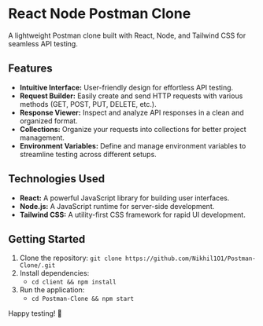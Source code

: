 # React Node Postman Clone

A lightweight Postman clone built with React, Node, and Tailwind CSS for seamless API testing.

## Features
- **Intuitive Interface:** User-friendly design for effortless API testing.
- **Request Builder:** Easily create and send HTTP requests with various methods (GET, POST, PUT, DELETE, etc.).
- **Response Viewer:** Inspect and analyze API responses in a clean and organized format.
- **Collections:** Organize your requests into collections for better project management.
- **Environment Variables:** Define and manage environment variables to streamline testing across different setups.

## Technologies Used
- **React:** A powerful JavaScript library for building user interfaces.
- **Node.js:** A JavaScript runtime for server-side development.
- **Tailwind CSS:** A utility-first CSS framework for rapid UI development.

## Getting Started
1. Clone the repository: `git clone https://github.com/Nikhil1O1/Postman-Clone/.git`
2. Install dependencies:
   - `cd client && npm install`
3. Run the application:
   -  `cd Postman-Clone && npm start`

Happy testing! 🚀
